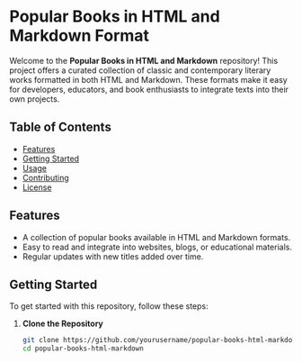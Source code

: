 # Popular Books in HTML and Markdown Format 

Welcome to the **Popular Books in HTML and Markdown** repository! This project offers a curated collection of classic and contemporary literary works formatted in both HTML and Markdown. These formats make it easy for developers, educators, and book enthusiasts to integrate texts into their own projects.

## Table of Contents
- [Features](#features)
- [Getting Started](#getting-started)
- [Usage](#usage)
- [Contributing](#contributing)
- [License](#license)

## Features
- A collection of popular books available in HTML and Markdown formats.
- Easy to read and integrate into websites, blogs, or educational materials.
- Regular updates with new titles added over time.

## Getting Started

To get started with this repository, follow these steps:

1. **Clone the Repository**
   ```bash
   git clone https://github.com/yourusername/popular-books-html-markdown.git
   cd popular-books-html-markdown
